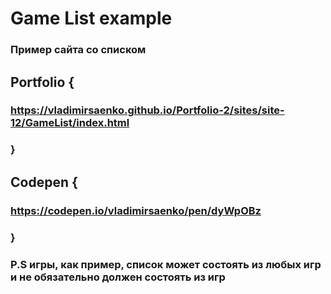 # Game List example 
 
### Пример сайта со списком

## Portfolio {

### https://vladimirsaenko.github.io/Portfolio-2/sites/site-12/GameList/index.html

### }

## Codepen {

### https://codepen.io/vladimirsaenko/pen/dyWpOBz

### }

### P.S игры, как пример, список может состоять из любых игр и не обязательно должен состоять из игр
